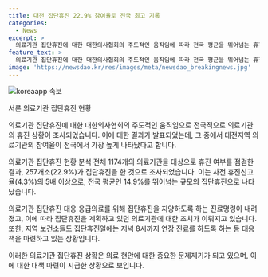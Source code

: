 ```yaml
---
title: 대전 집단휴진 22.9% 참여율로 전국 최고 기록
categories:
  - News
excerpt: >
  의료기관 집단휴진에 대한 대한의사협회의 주도적인 움직임에 따라 전국 평균을 뛰어넘는 휴진율이 나타났다. 대한 의사협회는 집단휴진 예고일에 진료명령을 내린 의료기관에 대해 휴진 신고를 요구하고, 연장 진료를 당부하는 등 적극적으로 대응하고 있다. 최근 의료법 제59조 제1항에 근거하여 집단행동 예고를 진료명령으로 전환한 것이 이번 집단휴진의 배경으로 보인다. 특히 대전지역의 참여율이 높아 눈에 띈다. (150자)
feature_text: >
  의료기관 집단휴진에 대한 대한의사협회의 주도적인 움직임에 따라 전국 평균을 뛰어넘는 휴진율이 나타났다. 대한 의사협회는 집단휴진 예고일에 진료명령을 내린 의료기관에 대해 휴진 신고를 요구하고, 연장 진료를 당부하는 등 적극적으로 대응하고 있다. 최근 의료법 제59조 제1항에 근거하여 집단행동 예고를 진료명령으로 전환한 것이 이번 집단휴진의 배경으로 보인다. 특히 대전지역의 참여율이 높아 눈에 띈다. (150자)
image: 'https://newsdao.kr/res/images/meta/newsdao_breakingnews.jpg'
---
```


<p><img src="https://newsdao.kr/res/images/meta/newsdao_breakingnews.jpg" alt="koreaapp 속보" /></p>

<p>서론
의료기관 집단휴진 현황</p>

<p>의료기관 집단휴진에 대한 대한의사협회의 주도적인 움직임으로 전국적으로 의료기관의 휴진 상황이 조사되었습니다. 이에 대한 결과가 발표되었는데, 그 중에서 대전지역 의료기관의 참여율이 전국에서 가장 높게 나타났다고 합니다.</p>

<p>의료기관 집단휴진 현황 분석
전체 1174개의 의료기관을 대상으로 휴진 여부를 점검한 결과, 257개소(22.9%)가 집단휴진을 한 것으로 조사되었습니다. 이는 사전 휴진신고율(4.3%)의 5배 이상으로, 전국 평균인 14.9%를 뛰어넘는 규모의 집단휴진으로 나타났습니다.</p>

<p>의료기관 집단휴진 대응
응급의료를 위해 집단휴진을 지양하도록 하는 진료명령이 내려졌고, 이에 따라 집단휴진을 계획하고 있던 의료기관에 대한 조치가 이뤄지고 있습니다. 또한, 지역 보건소들도 집단휴진일에는 저녁 8시까지 연장 진료를 하도록 하는 등 대응책을 마련하고 있는 상황입니다.</p>

<p>이러한 의료기관 집단휴진 상황은 의료 현안에 대한 중요한 문제제기가 되고 있으며, 이에 대한 대책 마련이 시급한 상황으로 보입니다.</p>

